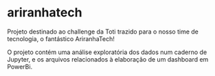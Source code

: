# ariranhatech
Projeto destinado ao challenge da Toti trazido para o nosso time de tecnologia, o fantástico AriranhaTech!

O projeto contém uma análise exploratória dos dados num caderno de Jupyter, e os arquivos relacionados à elaboração de um dashboard em PowerBi.
